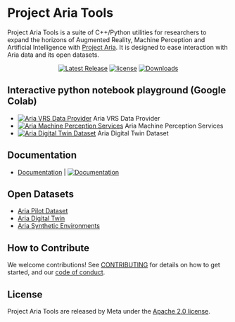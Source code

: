 # Project Aria Tools

Project Aria Tools is a suite of C++/Python utilities for researchers to expand the horizons of Augmented Reality, Machine Perception and Artificial Intelligence with [Project Aria](https://projectaria.com/). It is designed to ease interaction with Aria data and its open datasets.

<div align="center">
  <a href="https://github.com/facebookresearch/projectaria_tools/releases"><img alt="Latest Release" src="https://img.shields.io/github/v/release/facebookresearch/projectaria_tools.svg" /></a>
  <a href="https://github.com/facebookresearch/projectaria_tools/blob/main/LICENSE">
  <img alt="license" src="https://img.shields.io/badge/License-Apache--2.0-blue.svg"/></a>
  <a href="https://pepy.tech/project/projectaria_tools">
  <img alt="Downloads" src="https://pepy.tech/badge/projectaria_tools"></a>
</div>

## Interactive python notebook playground (Google Colab)

- [![Aria VRS Data Provider](https://colab.research.google.com/assets/colab-badge.svg)](https://colab.research.google.com/github/facebookresearch/projectaria_tools/blob/1.2.0/core/examples/dataprovider_quickstart_tutorial.ipynb) Aria VRS Data Provider
- [![Aria Machine Perception Services](https://colab.research.google.com/assets/colab-badge.svg)](https://colab.research.google.com/github/facebookresearch/projectaria_tools/blob/1.2.0/core/examples/mps_quickstart_tutorial.ipynb) Aria Machine Perception Services
- [![Aria Digital Twin Dataset](https://colab.research.google.com/assets/colab-badge.svg)](https://colab.research.google.com/github/facebookresearch/projectaria_tools/blob/main/projects/AriaDigitalTwinDatasetTools/examples/adt_quickstart_tutorial.ipynb) Aria Digital Twin Dataset

## Documentation

- [Documentation](https://facebookresearch.github.io/projectaria_tools/docs/intro) |
[![Documentation](https://github.com/facebookresearch/projectaria_tools/actions/workflows/publish-website.yml/badge.svg)](https://github.com/facebookresearch/projectaria_tools/actions/workflows/publish-website.yml)

## Open Datasets

- [Aria Pilot Dataset](https://www.projectaria.com/datasets/apd)
- [Aria Digital Twin](https://www.projectaria.com/datasets/adt)
- [Aria Synthetic Environments](https://www.projectaria.com/datasets/ase)

## How to Contribute

We welcome contributions! See [CONTRIBUTING](https://github.com/facebookresearch/projectaria_tools/blob/main/.github/CONTRIBUTING.md) for details on how to get started, and our [code of conduct](https://github.com/facebookresearch/projectaria_tools/blob/main/.github/CODE_OF_CONDUCT.md).

## License

Project Aria Tools are released by Meta under the [Apache 2.0 license](https://github.com/facebookresearch/projectaria_tools/blob/main/LICENSE).
